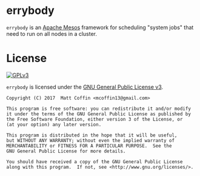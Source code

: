 # errybody

`errybody` is an [Apache Mesos](https://mesos.apache.org/) framework for scheduling "system jobs" that need to run on all nodes in a cluster.

# License

[![GPLv3](https://www.gnu.org/graphics/gplv3-127x51.png)](https://www.gnu.org/licenses/gpl-3.0.en.html)

`errybody` is licensed under the [GNU General Public License v3](https://www.gnu.org/licenses/gpl-3.0.en.html).

```
Copyright (C) 2017  Matt Coffin <mcoffin13@gmail.com>

This program is free software: you can redistribute it and/or modify
it under the terms of the GNU General Public License as published by
the Free Software Foundation, either version 3 of the License, or
(at your option) any later version.

This program is distributed in the hope that it will be useful,
but WITHOUT ANY WARRANTY; without even the implied warranty of
MERCHANTABILITY or FITNESS FOR A PARTICULAR PURPOSE.  See the
GNU General Public License for more details.

You should have received a copy of the GNU General Public License
along with this program.  If not, see <http://www.gnu.org/licenses/>.
```
